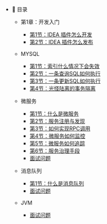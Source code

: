 
- :memo: 目录
   - 第1章：开发入门
   
       - [第1节：IDEA 插件怎么开发](/md/idea-plugin/2021-08-27-技术调研IDEA插件怎么开发.md)
       - [第2节：IDEA 插件怎么发布](/md/idea-plugin/2021-08-29-技术实践IDEA插件怎么发布.md)
 
   - MYSQL
       - [第1节：索引什么情况下会失效](/md/Mysql/索引什么情况下会失效.md)
       - [第2节：一条查询SQL如何执行](/md/Mysql/一条查询SQL如何执行.md)
       - [第3节：一条更新SQL如何执行](/md/Mysql/一条更新SQL如何执行.md)
       - [第4节：光怪陆离的事务隔离](/md/Mysql/光怪陆离的事务隔离.md)
   - 微服务
      - [第1节：什么是微服务](/md/miscroService/什么是微服务.md)
      - [第2节：服务注册与发现](/md/miscroService/服务注册与发现.md)
      - [第3节：如何实现RPC调用](/md/miscroService/如何实现RPC调用.md)
      - [第4节：微服务如何监控](/md/miscroService/微服务如何监控.md)
      - [第5节：微服务如何追踪](/md/miscroService/微服务如何追踪.md)
      - [第6节：服务治理手段](/md/miscroService/服务治理手段.md)
      - [面试问题](/md/miscroService/面试问题.md)
   - 消息队列
      - [第1节：什么是消息队列](/md/mq/什么是消息队列.md)
      - [面试问题](/md/mq/面试问题.md)

   - JVM
     - [面试问题](/md/jvm/面试问题.md)
